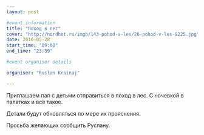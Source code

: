 ```yaml
---
layout: post

#event information
title: "Поход в лес"
cover: "http://nordhot.ru/imgh/143-pohod-v-les/26-pohod-v-les-9225.jpg"
date: 2016-05-28
start_time: "09:00"
end_time: "23:59"

#event organiser details

organiser: "Ruslan Krainaj"

---
```


Приглашаем пап с детьми отправиться в поход в лес. С ночевкой в палатках и всё такое. 

Детали будут обновляться по мере их прояснения. 

Просьба желающих сообщить Руслану. 
